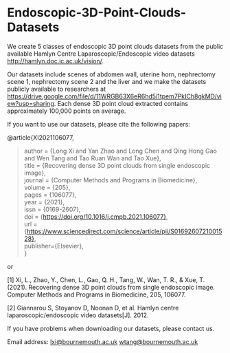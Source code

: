# Endoscopic-3D-Point-Clouds-Datasets


We create 5 classes of endoscopic 3D point clouds datasets from the public available Hamlyn Centre Laparoscopic/Endoscopic video datasets http://hamlyn.doc.ic.ac.uk/vision/. 

Our datasets include scenes of abdomen wall, uterine horn, nephrectomy scene 1, nephrectomy scene 2 and the liver and we make the datasets publicly available to researchers at https://drive.google.com/file/d/11WRGB63X6eR6hd5i1tpem7PkICh8gkMD/view?usp=sharing. Each dense 3D point cloud extracted contains approximately 100,000 points on average. 

If you want to use our datasets, please cite the following papers: 

@article{XI2021106077,  
> author = {Long Xi and Yan Zhao and Long Chen and Qing Hong Gao and Wen Tang and Tao Ruan Wan and Tao Xue},  
  title = {Recovering dense 3D point clouds from single endoscopic image},  
  journal = {Computer Methods and Programs in Biomedicine},  
  volume = {205},  
  pages = {106077},  
  year = {2021},  
  issn = {0169-2607},  
  doi = {https://doi.org/10.1016/j.cmpb.2021.106077},  
  url = {https://www.sciencedirect.com/science/article/pii/S0169260721001528},  
  publisher={Elsevier},  
}

or 

[1] Xi, L., Zhao, Y., Chen, L., Gao, Q. H., Tang, W., Wan, T. R., & Xue, T. (2021). Recovering dense 3D point clouds from single endoscopic image. Computer Methods and Programs in Biomedicine, 205, 106077. 

[2] Giannarou S, Stoyanov D, Noonan D, et al. Hamlyn centre laparoscopic/endoscopic video datasets[J]. 2012. 

If you have problems when downloading our datasets, please contact us. 

Email address: 
lxi@bournemouth.ac.uk
wtang@bournemouth.ac.uk
